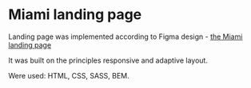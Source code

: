 # Miami landing page

Landing page was implemented according to Figma design - [the Miami landing page](https://www.figma.com/file/nHz8bflIwJaWP3P99vKTH5/miami_home_new?node-id=16033%3A3)

It was built on the principles responsive and adaptive layout.

Were used: HTML, CSS, SASS, BEM.

